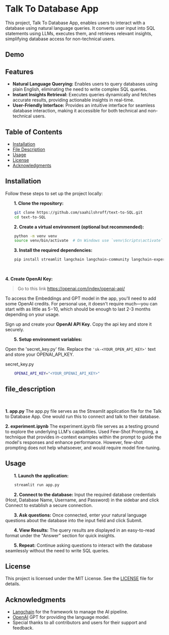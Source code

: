 # Talk To Database App
This project, Talk To Database App, enables users to interact with a database using natural language queries. It converts user input into SQL statements using LLMs, executes them, and retrieves relevant insights, simplifying database access for non-technical users.

## Demo


## Features

- **Natural Language Querying:** Enables users to query databases using plain English, eliminating the need to write complex SQL queries.
- **Instant Insights Retrieval:** Executes queries dynamically and fetches accurate results, providing actionable insights in real-time.
- **User-Friendly Interface:** Provides an intuitive interface for seamless database interaction, making it accessible for both technical and non-technical users.


## Table of Contents

- [Installation](#installation)
- [File Description](#file_description)
- [Usage](#usage)
- [License](#license)
- [Acknowledgments](#acknowledgments)

## Installation

Follow these steps to set up the project locally:

&nbsp;&nbsp;&nbsp;&nbsp;&nbsp;&nbsp;
**1. Clone the repository:**
```bash
    git clone https://github.com/saahilshroff/text-to-SQL.git
    cd text-to-SQL
```

&nbsp;&nbsp;&nbsp;&nbsp;&nbsp;&nbsp;
**2. Create a virtual environment (optional but recommended):**
```bash
    python -m venv venv
    source venv/bin/activate  # On Windows use `venv\Scripts\activate`
```

&nbsp;&nbsp;&nbsp;&nbsp;&nbsp;&nbsp;
**3. Install the required dependencies:**
```bash
    pip install streamlit langchain langchain-community langchain-experimental openai chromadb pymysql sqlalchemy
```

&nbsp;&nbsp;&nbsp;&nbsp;&nbsp;&nbsp;

**4. Create OpenAI Key:**

>Go to this link https://openai.com/index/openai-api/

To access the Embeddings and GPT model in the app, you'll need to add some OpenAI credits. For personal use, it doesn't require much—you can start with as little as $5-$10, which should be enough to last 2-3 months depending on your usage.

Sign up and create your **OpenAI API Key**. Copy the api key and store it securely.

&nbsp;&nbsp;&nbsp;&nbsp;&nbsp;&nbsp;
**5. Setup environment variables:**

Open the 'secret_key.py' file. Replace the `'sk-<YOUR_OPEN_API_KEY>'` text and store your OPENAI_API_KEY.
    
secret_key.py
```bash
    OPENAI_API_KEY="<YOUR_OPENAI_API_KEY>"
```

## file_description
&nbsp;&nbsp;&nbsp;&nbsp;&nbsp;&nbsp;

**1. app.py** The app.py file serves as the Streamlit application file for the Talk to Database App. One would run this to connect and talk to their database.

**2. experiment.ipynb** The experiment.ipynb file serves as a testing ground to explore the underlying LLM's capabilities. Used Few-Shot Prompting, a technique that provides in-context examples within the prompt to guide the model's responses and enhance performance. However, few-shot prompting does not help whatsoever, and would require model fine-tuning.


## Usage
&nbsp;&nbsp;&nbsp;&nbsp;&nbsp;&nbsp;
**1. Launch the application:**
```bash
    streamlit run app.py
```  
&nbsp;&nbsp;&nbsp;&nbsp;&nbsp;&nbsp;
**2. Connect to the database:** Input the required database credentials (Host, Database Name, Username, and Password) in the sidebar and click Connect to establish a secure connection.

&nbsp;&nbsp;&nbsp;&nbsp;&nbsp;&nbsp;
**3. Ask questions:** Once connected, enter your natural language questions about the database into the input field and click Submit. 

&nbsp;&nbsp;&nbsp;&nbsp;&nbsp;&nbsp;
**4. View Results:** The query results are displayed in an easy-to-read format under the "Answer" section for quick insights.

&nbsp;&nbsp;&nbsp;&nbsp;&nbsp;&nbsp;
**5. Repeat:** Continue asking questions to interact with the database seamlessly without the need to write SQL queries.


## License
This project is licensed under the MIT License. See the [LICENSE](./LICENSE) file for details.

## Acknowledgments
- [Langchain](https://www.langchain.com/) for the framework to manage the AI pipeline.
- [OpenAI](https://openai.com/) GPT for providing the language model.
- Special thanks to all contributors and users for their support and feedback.
